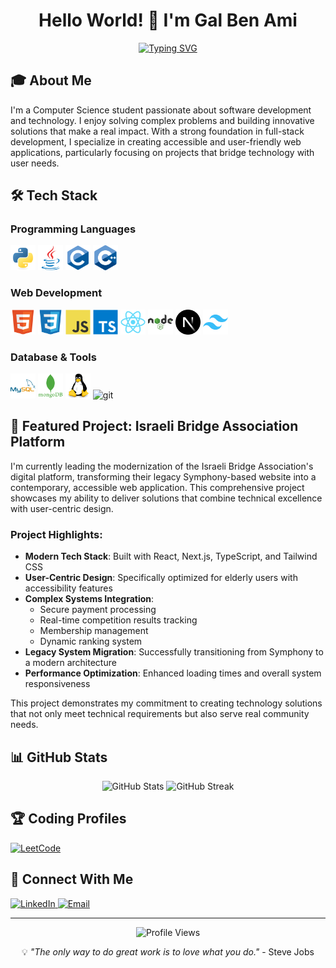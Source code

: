 <div align="center">
  
# Hello World! 👋 I'm Gal Ben Ami

[![Typing SVG](https://readme-typing-svg.herokuapp.com?font=Fira+Code&pause=1000&color=2196F3&center=true&vCenter=true&width=435&lines=Computer+Science+Student;Full+Stack+Developer;Always+Learning+New+Things)](https://git.io/typing-svg)

</div>

## 🎓 About Me

I'm a Computer Science student passionate about software development and technology. I enjoy solving complex problems and building innovative solutions that make a real impact. With a strong foundation in full-stack development, I specialize in creating accessible and user-friendly web applications, particularly focusing on projects that bridge technology with user needs.

## 🛠️ Tech Stack

### Programming Languages
<p align="left">
<img src="https://raw.githubusercontent.com/devicons/devicon/master/icons/python/python-original.svg" alt="python" width="40" height="40"/>
<img src="https://raw.githubusercontent.com/devicons/devicon/master/icons/java/java-original.svg" alt="java" width="40" height="40"/>
<img src="https://raw.githubusercontent.com/devicons/devicon/master/icons/c/c-original.svg" alt="c" width="40" height="40"/>
<img src="https://raw.githubusercontent.com/devicons/devicon/master/icons/cplusplus/cplusplus-original.svg" alt="cplusplus" width="40" height="40"/>
</p>

### Web Development
<p align="left">
<img src="https://raw.githubusercontent.com/devicons/devicon/master/icons/html5/html5-original.svg" alt="html5" width="40" height="40"/>
<img src="https://raw.githubusercontent.com/devicons/devicon/master/icons/css3/css3-original.svg" alt="css3" width="40" height="40"/>
<img src="https://raw.githubusercontent.com/devicons/devicon/master/icons/javascript/javascript-original.svg" alt="javascript" width="40" height="40"/>
<img src="https://raw.githubusercontent.com/devicons/devicon/master/icons/typescript/typescript-original.svg" alt="typescript" width="40" height="40"/>
<img src="https://raw.githubusercontent.com/devicons/devicon/master/icons/react/react-original.svg" alt="react" width="40" height="40"/>
<img src="https://github.com/devicons/devicon/blob/master/icons/nodejs/nodejs-original-wordmark.svg" alt="nodejs" width="40" height="40"/>
<img src="https://github.com/devicons/devicon/blob/master/icons/nextjs/nextjs-original.svg" alt="nextjs" width="40" height="40"/>
<img src="https://github.com/devicons/devicon/blob/master/icons/tailwindcss/tailwindcss-original.svg" alt="tailwind" width="40" height="40"/>
</p>

### Database & Tools
<p align="left">
<img src="https://raw.githubusercontent.com/devicons/devicon/master/icons/mysql/mysql-original-wordmark.svg" alt="mysql" width="40" height="40"/>
<img src="https://raw.githubusercontent.com/devicons/devicon/master/icons/mongodb/mongodb-plain-wordmark.svg" alt="mongodb" width="40" height="40"/>
<img src="https://raw.githubusercontent.com/devicons/devicon/master/icons/linux/linux-original.svg" alt="linux" width="40" height="40"/>
<img src="https://www.vectorlogo.zone/logos/git-scm/git-scm-icon.svg" alt="git" width="40" height="40"/>
</p>

## 🌟 Featured Project: Israeli Bridge Association Platform

I'm currently leading the modernization of the Israeli Bridge Association's digital platform, transforming their legacy Symphony-based website into a contemporary, accessible web application. This comprehensive project showcases my ability to deliver solutions that combine technical excellence with user-centric design.

### Project Highlights:
- **Modern Tech Stack**: Built with React, Next.js, TypeScript, and Tailwind CSS
- **User-Centric Design**: Specifically optimized for elderly users with accessibility features
- **Complex Systems Integration**: 
  - Secure payment processing
  - Real-time competition results tracking
  - Membership management
  - Dynamic ranking system
- **Legacy System Migration**: Successfully transitioning from Symphony to a modern architecture
- **Performance Optimization**: Enhanced loading times and overall system responsiveness

This project demonstrates my commitment to creating technology solutions that not only meet technical requirements but also serve real community needs.

## 📊 GitHub Stats

<div align="center">
  <img src="https://github-readme-stats.vercel.app/api?username=benami171&show_icons=true&theme=radical" alt="GitHub Stats" />
  <img src="https://github-readme-streak-stats.herokuapp.com/?user=benami171&theme=radical" alt="GitHub Streak" />
</div>

## 🏆 Coding Profiles

<p align="left">
<a href="https://leetcode.com/benami171" target="blank">
  <img src="https://img.shields.io/badge/-LeetCode-FFA116?style=for-the-badge&logo=LeetCode&logoColor=black" alt="LeetCode"/>
</a>
</p>

## 🤝 Connect With Me

<p align="left">
<a href="https://linkedin.com/in/gal1-ben7-ami1" target="blank">
  <img src="https://img.shields.io/badge/LinkedIn-0077B5?style=for-the-badge&logo=linkedin&logoColor=white" alt="LinkedIn"/>
</a>
<a href="mailto:youremail@example.com">
  <img src="https://img.shields.io/badge/Email-D14836?style=for-the-badge&logo=gmail&logoColor=white" alt="Email"/>
</a>
</p>

---
<div align="center">
  <img src="https://komarev.com/ghpvc/?username=benami171&style=flat-square&color=blue" alt="Profile Views"/>
  
  💡 _"The only way to do great work is to love what you do."_ - Steve Jobs
</div>
